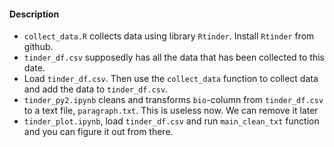 #### Description
* `collect_data.R` collects data using library `Rtinder`. Install `Rtinder` from github.
*  `tinder_df.csv` supposedly has all the data that has been collected to this date.
*  Load `tinder_df.csv`. Then use the `collect_data` function to collect data and add the data to `tinder_df.csv`.
* `tinder_py2.ipynb` cleans and transforms `bio`-column from `tinder_df.csv` to a text file, `paragraph.txt`. This is useless now. We can remove it later
* `tinder_plot.ipynb`, load `tinder_df.csv` and run `main_clean_txt` function and you can figure it out from there.

